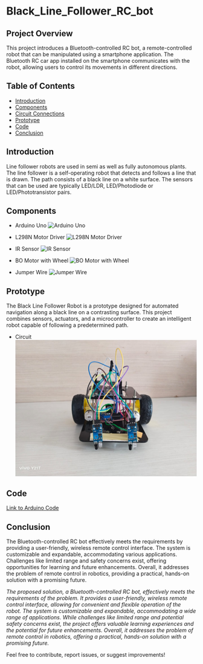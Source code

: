 # Black_Line_Follower_RC_bot

## Project Overview

This project introduces a Bluetooth-controlled RC bot, a remote-controlled robot that can be manipulated using a smartphone application. The Bluetooth RC car app installed on the smartphone communicates with the robot, allowing users to control its movements in different directions.

## Table of Contents

- [Introduction](#introduction)
- [Components](#components)
- [Circuit Connections](#circuit-connections)
- [Prototype](#prototype)
- [Code](#code)
- [Conclusion](#conclusion)

## Introduction

Line follower robots are used in semi as well as fully autonomous plants. The line follower is a self-operating robot that detects and follows a line that is drawn. The path consists of a black line on a white surface. The sensors that can be used are typically LED/LDR, LED/Photodiode or LED/Phototransistor pairs.



## Components

- Arduino Uno 
![Arduino Uno](https://5.imimg.com/data5/NB/KR/OH/SELLER-19590896/arduino-uno-r3-atmega16u2-atmega328-dip-.jpg)

- L298N Motor Driver
![L298N Motor Driver](https://components101.com/sites/default/files/component_pin/L298N-Module-Pinout.jpg)

- IR Sensor 
![IR Sensor ](https://5.imimg.com/data5/EN/IH/PV/SELLER-49489929/ir-sen2.png)

- BO Motor with Wheel
![BO Motor with Wheel ](https://www.robotbanao.com/cdn/shop/products/2-x-duel-shaft-bo-motor-with-wheel-black-and-yellow-2-sets-combo-32482981183724.jpg?v=1635000844)

- Jumper Wire
![Jumper Wire ](https://m.media-amazon.com/images/I/71DvlkHeCuL.jpg)



## Prototype
The Black Line Follower Robot is a prototype designed for automated navigation along a black line on a contrasting surface. This project combines sensors, actuators, and a microcontroller to create an intelligent robot capable of following a predetermined path.

- Circuit
![Circuit](img/img.jpeg)

## Code

[Link to Arduino Code](https://docs.google.com/document/d/1yOwO8bCl489hEB7cHf8Prr4tpoaIlrI_q3_zQLsGZC8/edit?usp=sharing)

## Conclusion

The Bluetooth-controlled RC bot effectively meets the requirements by providing a user-friendly, wireless remote control interface. The system is customizable and expandable, accommodating various applications. Challenges like limited range and safety concerns exist, offering opportunities for learning and future enhancements. Overall, it addresses the problem of remote control in robotics, providing a practical, hands-on solution with a promising future.

*The proposed solution, a Bluetooth-controlled RC bot, effectively meets the requirements of the problem. It provides a user-friendly, wireless remote control interface, allowing for convenient and flexible operation of the robot. The system is customizable and expandable, accommodating a wide range of applications. While challenges like limited range and potential safety concerns exist, the project offers valuable learning experiences and the potential for future enhancements. Overall, it addresses the problem of remote control in robotics, offering a practical, hands-on solution with a promising future.*

Feel free to contribute, report issues, or suggest improvements!